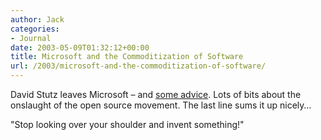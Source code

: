 ```yaml
---
author: Jack
categories:
- Journal
date: 2003-05-09T01:32:12+00:00
title: Microsoft and the Commoditization of Software
url: /2003/microsoft-and-the-commoditization-of-software/
---
```


David Stutz leaves Microsoft &#8211; and [some advice][1]. Lots of bits about the onslaught of the open source movement. The last line sums it up nicely&#8230;

"Stop looking over your shoulder and invent something!"

 [1]: http://www.synthesist.net/writing/onleavingms.html